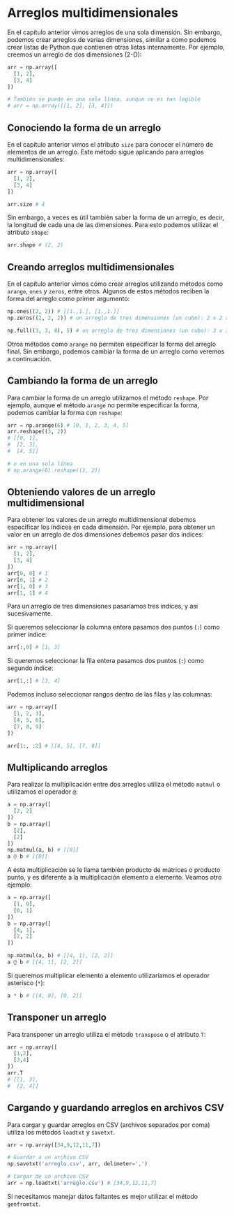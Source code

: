 # Arreglos multidimensionales

En el capítulo anterior vimos arreglos de una sola dimensión. Sin embargo, podemos crear arreglos de varias dimensiones, similar a como podemos crear listas de Python que contienen otras listas internamente. Por ejemplo, creemos un arreglo de dos dimensiones (2-D):

```python
arr = np.array([
  [1, 2],
  [3, 4]
])

# También se puede en una sola línea, aunque no es tan legible
# arr = np.array([[1, 2], [3, 4]])
```

## Conociendo la forma de un arreglo

En el capítulo anterior vimos el atributo `size` para conocer el número de elementos de un arreglo. Este método sigue aplicando para arreglos multidimensionales:

```python
arr = np.array([
  [1, 2],
  [3, 4]
])

arr.size # 4
```

Sin embargo, a veces es útil también saber la forma de un arreglo, es decir, la longitud de cada una de las dimensiones. Para esto podemos utilizar el atributo `shape`:

```python
arr.shape # (2, 2)
```

## Creando arreglos multidimensionales

En el capítulo anterior vimos cómo crear arreglos utilizando métodos como `arange`, `ones` y `zeros`, entre otros. Algunos de estos métodos reciben la forma del arreglo como primer argumento:

```python
np.ones((2, 2)) # [[1.,1.], [1.,1.]]
np.zeros((2, 2, 2)) # un arreglo de tres dimensiones (un cubo): 2 x 2 x 2

np.full((3, 3, 8), 5) # un arreglo de tres dimensiones (un cubo): 3 x 3 x 8
```

Otros métodos como `arange` no permiten especificar la forma del arreglo final. Sin embargo, podemos cambiar la forma de un arreglo como veremos a continuación.

## Cambiando la forma de un arreglo

Para cambiar la forma de un arreglo utilizamos el método `reshape`. Por ejemplo, aunque el método `arange` no permite especificar la forma, podemos cambiar la forma con `reshape`:

```python
arr = np.arange(6) # [0, 1, 2, 3, 4, 5]
arr.reshape((3, 2))
# [[0, 1],
#  [2, 3],
#  [4, 5]]

# o en una sola línea
# np.arange(6).reshape((3, 2))
```

## Obteniendo valores de un arreglo multidimensional

Para obtener los valores de un arreglo multidimensional debemos especificar los índices en cada dimensión. Por ejemplo, para obtener un valor en un arreglo de dos dimensiones debemos pasar dos índices:

```python
arr = np.array([
  [1, 2],
  [3, 4]
])
arr[0, 0] # 1
arr[0, 1] # 2
arr[1, 0] # 3
arr[1, 1] # 4
```

Para un arreglo de tres dimensiones pasaríamos tres índices, y así sucesivamente.

Si queremos seleccionar la columna entera pasamos dos puntos (`:`) como primer índice:

```python
arr[:,0] # [1, 3]
```

Si queremos seleccionar la fila entera pasamos dos puntos (`:`) como segundo índice:

```python
arr[1,:] # [3, 4]
```

Podemos incluso seleccionar rangos dentro de las filas y las columnas:

```python
arr = np.array([
  [1, 2, 3],
  [4, 5, 6],
  [7, 8, 9]
])

arr[1:, :2] # [[4, 5], [7, 8]]
```

## Multiplicando arreglos

Para realizar la multiplicación entre dos arreglos utiliza el método `matmul` o utilizamos el operador `@`:

```python
a = np.array([
  [2, 2]
])
b = np.array([
  [2],
  [2]
])
np.matmul(a, b) # [[8]]
a @ b # [[8]]
```

A esta multiplicación se le llama también producto de matrices o producto punto, y es diferente a la multiplicación elemento a elemento. Veamos otro ejemplo:

```python
a = np.array([
  [1, 0],
  [0, 1]
])
b = np.array([
  [4, 1],
  [2, 2]
])

np.matmul(a, b) # [[4, 1], [2, 2]]
a @ b # [[4, 1], [2, 2]]
```

Si queremos multiplicar elemento a elemento utilizaríamos el operador asterisco (`*`):

```python
a * b # [[4, 0], [0, 2]]
```

## Transponer un arreglo

Para transponer un arreglo utiliza el método `transpose` o el atributo `T`:

```python
arr = np.array([
  [1,2],
  [3,4]
])
arr.T
# [[1, 3],
#  [2, 4]]
```

## Cargando y guardando arreglos en archivos CSV

Para cargar y guardar arreglos en CSV (archivos separados por coma) utiliza los métodos `loadtxt` y `savetxt`.

```python
arr = np.array([34,9,12,11,7])

# Guardar a un archivo CSV
np.savetxt('arreglo.csv', arr, delimeter=',')

# Cargar de un archivo CSV
arr = np.loadtxt('arreglo.csv') # [34,9,12,11,7]
```

Si necesitamos manejar datos faltantes es mejor utilizar el método `genfromtxt`.
